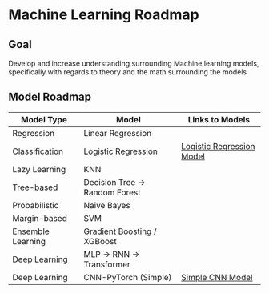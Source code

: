 # Machine Learning Roadmap

## Goal
Develop and increase understanding surrounding Machine learning models, specifically with regards to theory and the math surrounding the models

## Model Roadmap

| Model Type        | Model                         | Links to Models     |  
| ----------------- | ----------------------------- | --------------------|
| Regression        | Linear Regression             |                     |
| Classification    | Logistic Regression           | [Logistic Regression Model](https://github.com/jtappen1/Machine-Learning-From-Scratch/tree/8eebcd58bf9d7cf023673ae6a7a8e4bc9f7e5bc0/models/logistic-regression) |
| Lazy Learning     | KNN                           |                     |
| Tree-based        | Decision Tree → Random Forest |                     |
| Probabilistic     | Naive Bayes                   |                     |
| Margin-based      | SVM                           |                     |
| Ensemble Learning | Gradient Boosting / XGBoost   |                     |
| Deep Learning     | MLP → RNN → Transformer |                     |
| Deep Learning     | CNN-PyTorch (Simple)          | [Simple CNN Model](https://github.com/jtappen1/Machine-Learning-From-Scratch/tree/main/models/cnn-pytorch)  |



